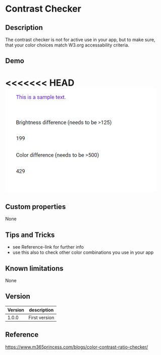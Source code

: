 # Contrast Checker

## Description

The contrast checker is not for active use in your app, but to make sure, that your color choices match W3.org accessability criteria.

## Demo
<<<<<<< HEAD
![ContrastChecker](../assets/cmp_MD_contrastchecker.png)
=======

## Custom properties

None

## Tips and Tricks

* see Reference-link for further info
* use this also to check other color combinations you use in your app

## Known limitations

None

## Version

| Version | description |
| --- | --- |
| 1.0.0 | First version |

## Reference

https://www.m365princess.com/blogs/color-contrast-ratio-checker/
